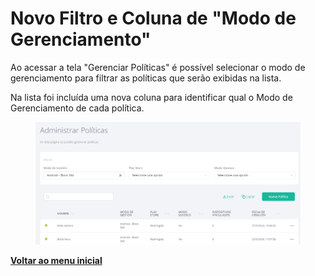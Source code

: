 # Novo Filtro e Coluna de "Modo de Gerenciamento"

Ao acessar a tela "Gerenciar Políticas" é possível selecionar o modo de gerenciamento para filtrar as políticas que serão exibidas na lista.

Na lista foi incluída uma nova coluna para identificar qual o Modo de Gerenciamento de cada política.

<figure><img src="../../.gitbook/assets/image (63).png" alt=""><figcaption></figcaption></figure>

[**Voltar ao menu inicial**](./)
